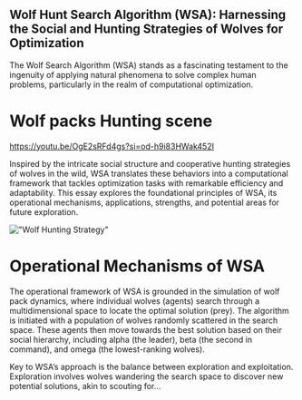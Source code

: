 ## Wolf Hunt Search Algorithm (WSA): Harnessing the Social and Hunting Strategies of Wolves for Optimization
The Wolf Search Algorithm (WSA) stands as a fascinating testament to the ingenuity of applying natural phenomena to solve complex human problems, particularly in the realm of computational optimization.

# Wolf packs Hunting scene
https://youtu.be/OgE2sRFd4gs?si=od-h9i83HWak452I

Inspired by the intricate social structure and cooperative hunting strategies of wolves in the wild, WSA translates these behaviors into a computational framework that tackles optimization tasks with remarkable efficiency and adaptability. This essay explores the foundational principles of WSA, its operational mechanisms, applications, strengths, and potential areas for future exploration.

!["Wolf Hunting Strategy"]("https://github.com/lamthienphuc/Wolf-Hunt-Search-Algorithm/blob/main/Screenshot%202024-03-18%20160046.png")

# Operational Mechanisms of WSA
The operational framework of WSA is grounded in the simulation of wolf pack dynamics, where individual wolves (agents) search through a multidimensional space to locate the optimal solution (prey). The algorithm is initiated with a population of wolves randomly scattered in the search space. These agents then move towards the best solution based on their social hierarchy, including alpha (the leader), beta (the second in command), and omega (the lowest-ranking wolves).

Key to WSA’s approach is the balance between exploration and exploitation. Exploration involves wolves wandering the search space to discover new potential solutions, akin to scouting for…


